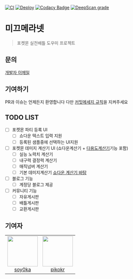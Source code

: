 [![CI](https://github.com/mikmera/frontend/actions/workflows/ci.yml/badge.svg)](https://github.com/mikmera/frontend/actions/workflows/ci.yml)
[![Deploy](https://github.com/mikmera/frontend/actions/workflows/deploy.yml/badge.svg)](https://github.com/mikmera/frontend/actions/workflows/deploy.yml)
[![Codacy Badge](https://app.codacy.com/project/badge/Grade/a619ebade97248f89ac38e21fe841d16)](https://app.codacy.com/gh/pokegg-online/pokegg-frontend/dashboard?utm_source=gh&utm_medium=referral&utm_content=&utm_campaign=Badge_grade)
[![DeepScan grade](https://deepscan.io/api/teams/21365/projects/24790/branches/766783/badge/grade.svg)](https://deepscan.io/dashboard#view=project&tid=21365&pid=24790&bid=766783)
# 미끄메라넷
> 포켓몬 실전배틀 도우미 프로젝트

## 문의
[개발자 이메일](mailto://me@yoru.icu)
## 기여하기
PR과 이슈는 언제든지 환영합니다 다만 [커밋메세지 규칙](https://www.npmjs.com/package/git-commit-msg-linter)을 지켜주세요

## TODO LIST
- [ ] 포켓몬 파티 등록 UI
  - [ ] 쇼다운 텍스트 입력 지원
  - [ ] 등록된 샘플중에 선택하는 UI지원
- [ ] 포켓몬 데미지 계산기 UI (쇼다운계산기 + [다용도계산기](http://pokecalc.epizy.com/?i=1)기능 포함)
  - [ ] 실능 노력치 계산기
  - [ ] 내구력 결정력 계산기
  - [ ] 매직넘버 계산기
  - [ ] 기본 데미지계산기 [쇼다운 계산기 바탕](https://github.com/smogon/damage-calc)
- [ ] 블로그 기능
  - [ ] 계정당 블로그 제공
- [ ] 커뮤니티 기능
  - [ ] 자유게시판
  - [ ] 배틀게시판
  - [ ] 교환게시판

## 기여자
<table>
  <tr>
    <td align="center">
      <a href="https://github.com/soy0ka">
        <img src="https://avatars.githubusercontent.com/u/55011525?v=4" width="100px;">
        <br />soy0ka
      </a>
    </td>
    <td align="center">
      <a href="https://github.com/pikokr">
        <img src="https://avatars.githubusercontent.com/u/68010770?v=4" width="100px;">
        <br />pikokr
      </a>
    </td>
  </tr>
</table>
